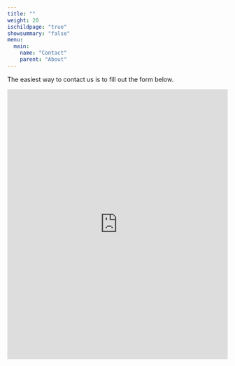 ```yaml
---
title: ""
weight: 20
ischildpage: "true"
showsummary: "false"
menu:
  main:
    name: "Contact"
    parent: "About"
---
```

 The easiest way to contact us is to fill out the form below.

<iframe height="616" allowTransparency="true" frameborder="0" scrolling="no" style="width:100%;border:none"  src="https://vidhance.wufoo.com/embed/z1agutxw0hidw3u/"><a href="https://vidhance.wufoo.com/forms/z1agutxw0hidw3u/">Fill out my Wufoo form!</a></iframe>
